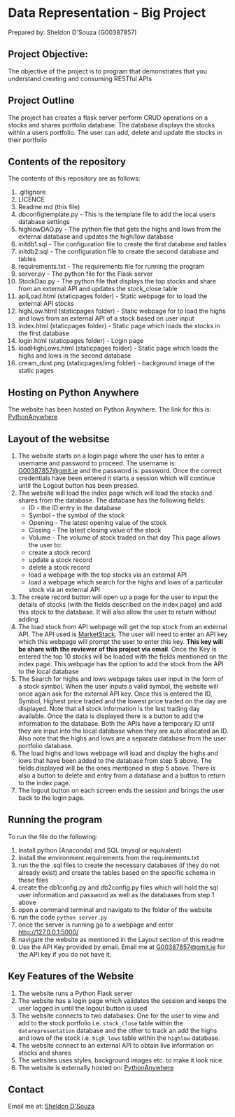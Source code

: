# Data Representation - Big Project
Prepared by: Sheldon D'Souza (G00387857)

## Project Objective:

The objective of the project is to program that demonstrates that you understand creating and consuming RESTful APIs

## Project Outline

The project has creates a flask server perform CRUD operations on a stocks and shares portfolio database. The database displays the stocks within a users portfolio. The user can add, delete and update the stocks in their portfolio 

## Contents of the repository

The contents of this repository are as follows:

1. .gitignore
2. LICENCE
3. Readme.md (this file)
4. dbconfigtemplate.py - This is the template file to add the local users database settings 
5. highlowDAO.py - The python file that gets the highs and lows from the external database and updates the high/low database
6. initdb1.sql - The configuration file to create the first database and tables
7. initdb2.sql - The configuration file to create the second database and tables
8. requirements.txt - The requirements file for running the program
9. server.py - The python file for the Flask server
10. StockDao.py - The python file that displays the top stocks and share from an external API and updates the stock_close table
11. apiLoad.html (staticpages folder) - Static webpage for to load the external API stocks
12. highLow.html (staticpages folder) -  Static webpage for to load the highs and lows from an external API of a stock based on user input
13. index.html (staticpages folder) - Static page which loads the stocks in the first database
14. login.html (staticpages folder) - Login page
15. loadHighLows.html (staticpages folder) - Static page which loads the highs and lows in the second database 
16. cream_dust.png (staticpages/img folder) - background image of the static pages 

## Hosting on Python Anywhere
The website has been hosted on Python Anywhere. The link for this is: [PythonAnywhere](http://sheldondsouza.pythonanywhere.com/)


## Layout of the websitse
1. The website starts on a login page where the user has to enter a username and password to proceed. The username is: G00387857@gmit.ie and the password is: password. Once the correct credentials have been entered it starts a session which will continue until the Logout button has been pressed.
2. The website will load the index page which will load the stocks and shares from the database. The database has the following fields:
	- ID - the ID entry in the database
	- Symbol - the symbol of the stock
	- Opening - The latest opening value of the stock
	- Closing - The latest closing value of the stock
	- Volume - The volume of stock traded on that day
This page  allows the user to:
	- create a stock record
	- update a stock record
	- delete a stock record
	- load a webpage with the top stocks via an external API
	- load a webpage which search for the highs and lows of a particular stock via an external API
3. The create record button will open up a page for the user to input the details of stocks (with the fields described on the index page) and add this stock to the database. It will also allow the user to return without adding
4. The load stock from API webpage will get the top stock from an external API. The API used is [MarketStack](https://marketstack.com/documentation). The user will need to enter an API key which this webpage will prompt the user to enter this key. <b>This key will be share with the reviewer of this project via email</b>. Once the Key is entered the top 10 stocks will be loaded with the fields mentioned on the index page. This webpage has the option to add the stock from the API to the local database
5. The Search for highs and lows webpage takes user input in the form of a stock symbol. When the user inputs a valid symbol, the website will once again ask for the external API key. Once this is entered the ID, Symbol, Highest price traded and the lowest price traded on the day are displayed. Note that all stock information is the last trading day available. Once the data is displayed there is a button to add the information to the database. Both the APIs have a temporary ID until they are input into the local database when they are auto allocated an ID. Also note that the highs and lows are a separate database from the user portfolio database.
6. The load highs and lows webpage will load and display the highs and lows that have been added to the database from step 5 above. The fields displayed will be the ones mentioned in step 5 above. There is also a button to delete and entry from a database and a button to return to the index page.
7. The logout button on each screen ends the session and brings the user back to the login page. 


## Running the program

To run the file do the following:

1. Install python (Anaconda) and SQL (mysql or equivalent)
2. Install the environment requirements from the requirements.txt
3. run the the .sql files to create the necessary databases (if they do not already exist) and create the tables based on the specific schema in these files
4. create the db1config.py and db2config.py files which will hold the sql user information and password as well as the databases from step 1 above
5. open a command terminal and navigate to the folder of the website
6. run the code ```python server.py```
7. once the server is running go to a webpage and enter http://127.0.0.1:5000/
8. navigate the website as mentioned in the Layout section of this readme
9. Use the API Key provided by email. Email me at G00387857@gmit.ie for the API key if you do not have it. 

## Key Features of the Website

1. The website runs a Python Flask server
2. The website has a login page which validates the session and keeps the user logged in until the logout button is used
3. The website connects to two databases. One for the user to view and add to the stock portfolio i.e. `stock_close` table within the `datarepresentation` database and the other to track an add the highs and lows of the stock i.e. `high_lows` table within the `highlow` database.
4. The website connect to an external API to obtain live information on stocks and shares
5. The websites uses styles, background images etc. to make it look nice.
6. The website is externally hosted on: [PythonAnywhere](http://sheldondsouza.pythonanywhere.com/)

## Contact
Email me at: [Sheldon D'Souza](G00387857@gmit.ie)